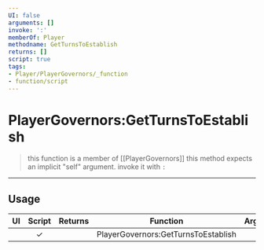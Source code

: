 ```yaml
---
UI: false
arguments: []
invoke: ':'
memberOf: Player
methodname: GetTurnsToEstablish
returns: []
script: true
tags:
- Player/PlayerGovernors/_function
- function/script
---
```

# PlayerGovernors:GetTurnsToEstablish
> this function is a member of [[PlayerGovernors]]
> this method expects an implicit "self" argument. invoke it with `:`
-----
## Usage
|  UI | Script | Returns | Function | Arguments |
|:---:|:------:|-------:|:--------:|:---------|
| |✓||PlayerGovernors:GetTurnsToEstablish||
